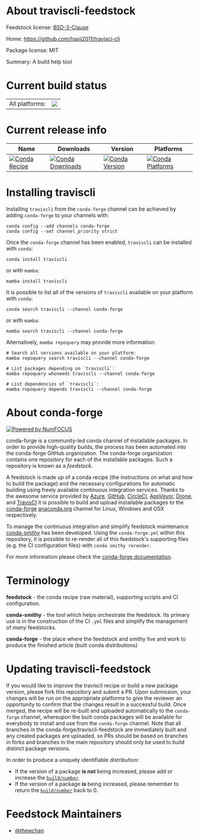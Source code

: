 About traviscli-feedstock
=========================

Feedstock license: [BSD-3-Clause](https://github.com/conda-forge/traviscli-feedstock/blob/main/LICENSE.txt)

Home: https://github.com/hasii2011/travisci-cli

Package license: MIT

Summary: A build help tool

Current build status
====================


<table><tr><td>All platforms:</td>
    <td>
      <a href="https://dev.azure.com/conda-forge/feedstock-builds/_build/latest?definitionId=14414&branchName=main">
        <img src="https://dev.azure.com/conda-forge/feedstock-builds/_apis/build/status/traviscli-feedstock?branchName=main">
      </a>
    </td>
  </tr>
</table>

Current release info
====================

| Name | Downloads | Version | Platforms |
| --- | --- | --- | --- |
| [![Conda Recipe](https://img.shields.io/badge/recipe-traviscli-green.svg)](https://anaconda.org/conda-forge/traviscli) | [![Conda Downloads](https://img.shields.io/conda/dn/conda-forge/traviscli.svg)](https://anaconda.org/conda-forge/traviscli) | [![Conda Version](https://img.shields.io/conda/vn/conda-forge/traviscli.svg)](https://anaconda.org/conda-forge/traviscli) | [![Conda Platforms](https://img.shields.io/conda/pn/conda-forge/traviscli.svg)](https://anaconda.org/conda-forge/traviscli) |

Installing traviscli
====================

Installing `traviscli` from the `conda-forge` channel can be achieved by adding `conda-forge` to your channels with:

```
conda config --add channels conda-forge
conda config --set channel_priority strict
```

Once the `conda-forge` channel has been enabled, `traviscli` can be installed with `conda`:

```
conda install traviscli
```

or with `mamba`:

```
mamba install traviscli
```

It is possible to list all of the versions of `traviscli` available on your platform with `conda`:

```
conda search traviscli --channel conda-forge
```

or with `mamba`:

```
mamba search traviscli --channel conda-forge
```

Alternatively, `mamba repoquery` may provide more information:

```
# Search all versions available on your platform:
mamba repoquery search traviscli --channel conda-forge

# List packages depending on `traviscli`:
mamba repoquery whoneeds traviscli --channel conda-forge

# List dependencies of `traviscli`:
mamba repoquery depends traviscli --channel conda-forge
```


About conda-forge
=================

[![Powered by
NumFOCUS](https://img.shields.io/badge/powered%20by-NumFOCUS-orange.svg?style=flat&colorA=E1523D&colorB=007D8A)](https://numfocus.org)

conda-forge is a community-led conda channel of installable packages.
In order to provide high-quality builds, the process has been automated into the
conda-forge GitHub organization. The conda-forge organization contains one repository
for each of the installable packages. Such a repository is known as a *feedstock*.

A feedstock is made up of a conda recipe (the instructions on what and how to build
the package) and the necessary configurations for automatic building using freely
available continuous integration services. Thanks to the awesome service provided by
[Azure](https://azure.microsoft.com/en-us/services/devops/), [GitHub](https://github.com/),
[CircleCI](https://circleci.com/), [AppVeyor](https://www.appveyor.com/),
[Drone](https://cloud.drone.io/welcome), and [TravisCI](https://travis-ci.com/)
it is possible to build and upload installable packages to the
[conda-forge](https://anaconda.org/conda-forge) [anaconda.org](https://anaconda.org/)
channel for Linux, Windows and OSX respectively.

To manage the continuous integration and simplify feedstock maintenance
[conda-smithy](https://github.com/conda-forge/conda-smithy) has been developed.
Using the ``conda-forge.yml`` within this repository, it is possible to re-render all of
this feedstock's supporting files (e.g. the CI configuration files) with ``conda smithy rerender``.

For more information please check the [conda-forge documentation](https://conda-forge.org/docs/).

Terminology
===========

**feedstock** - the conda recipe (raw material), supporting scripts and CI configuration.

**conda-smithy** - the tool which helps orchestrate the feedstock.
                   Its primary use is in the construction of the CI ``.yml`` files
                   and simplify the management of *many* feedstocks.

**conda-forge** - the place where the feedstock and smithy live and work to
                  produce the finished article (built conda distributions)


Updating traviscli-feedstock
============================

If you would like to improve the traviscli recipe or build a new
package version, please fork this repository and submit a PR. Upon submission,
your changes will be run on the appropriate platforms to give the reviewer an
opportunity to confirm that the changes result in a successful build. Once
merged, the recipe will be re-built and uploaded automatically to the
`conda-forge` channel, whereupon the built conda packages will be available for
everybody to install and use from the `conda-forge` channel.
Note that all branches in the conda-forge/traviscli-feedstock are
immediately built and any created packages are uploaded, so PRs should be based
on branches in forks and branches in the main repository should only be used to
build distinct package versions.

In order to produce a uniquely identifiable distribution:
 * If the version of a package **is not** being increased, please add or increase
   the [``build/number``](https://docs.conda.io/projects/conda-build/en/latest/resources/define-metadata.html#build-number-and-string).
 * If the version of a package **is** being increased, please remember to return
   the [``build/number``](https://docs.conda.io/projects/conda-build/en/latest/resources/define-metadata.html#build-number-and-string)
   back to 0.

Feedstock Maintainers
=====================

* [@thewchan](https://github.com/thewchan/)

